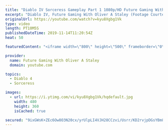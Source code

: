 ```yaml
---
title: "Diablo IV Sorceress Gameplay Part 1 1080p/HD Future Gaming With Oliver A Staley"
excerpt: "Diablo IV, Future Gaming With Oliver A Staley (Footage Courtesy Of Game Informer)"
originalUrl: https://youtube.com/watch?v=kyu8Xgbg1Vk
type: video
length: PT10M5S
publishedDateTime: 2019-11-14T11:20:54Z
heat: 50

featuredContent: "<iframe width=\"800\" height=\"500\" frameborder=\"0\" src=\"https://www.youtube.com/embed/kyu8Xgbg1Vk\" allow=\"accelerometer; autoplay; encrypted-media; gyroscope; picture-in-picture\" allowfullscreen></iframe>"

provider:
  name: Future Gaming With Oliver A Staley
  domain: youtube.com

topics:
  - Diablo 4
  - Sorceress

images:
  - url: https://i.ytimg.com/vi/kyu8Xgbg1Vk/hqdefault.jpg
    width: 480
    height: 360
    isCached: true

secured: "9ixGWsK+ZEc6Ow8O3N20cx/yrUlpLI4VJH28CCzvi/Usrr/KD2rvjpDGsYBm8Twk2hFCwuaO6A35ZLqX9BSP3CVBmpf2ZaPNWUMkTt88xnsLaMws1fc8V5AKaYCAJQN8sca5dt3bT4bnwJjtCnIGoXwxM4DrwIQqetg/inymmBdZv4uY04XLnohj7B6CXOpGe/qZ53XcUZdaVgy6zs+0jld/K5Di3ql7wAK3zp7BC0VRENyk4KyovaVHX7QMTuMUphY9h/Nb7oZYufJTDgtqU8+E3wQExH7DPN+73f1TXwmUeLxGJ+GZIAxo9OJptBfm37ZHJAib7p06Cq+9EmO4sHiedZqRhfQKBEgXPe7EwgXYuwsouANuzvRlETCffVrVtJMB/kOBoHih0rTlBxsysp76sPF++ytHeTlU8NMFIVw=;/I2eevO8koc+vWRjy8HBkg=="
---
```


